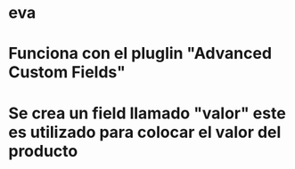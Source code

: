 # eva
# Funciona con el pluglin "Advanced Custom Fields"
# Se crea un field llamado "valor" este es utilizado para colocar el valor del producto
